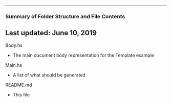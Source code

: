--------------------------------------------------
### Summary of Folder Structure and File Contents
Last updated: June 10, 2019
--------------------------------------------------

Body.hs
  - The main document body representation for the Template example
  
Main.hs 
  - A list of what should be generated
  
README.md
  - This file
